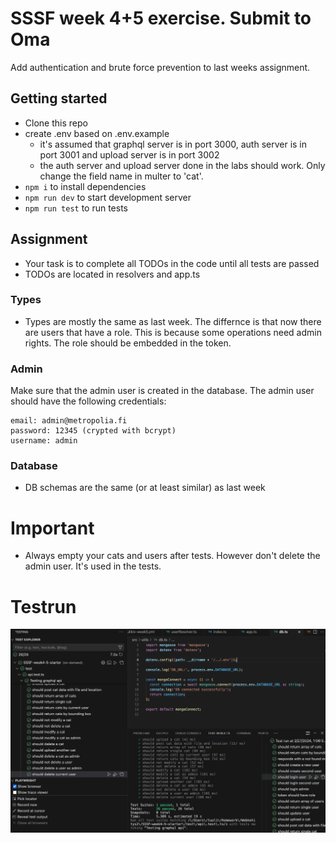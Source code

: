 # SSSF week 4+5 exercise. Submit to Oma

Add authentication and brute force prevention to last weeks assignment.

## Getting started

- Clone this repo
- create .env based on .env.example
  - it's assumed that graphql server is in port 3000, auth server is in port 3001 and upload server is in port 3002
  - the auth server and upload server done in the labs should work. Only change the field name in multer to 'cat'.
- `npm i` to install dependencies
- `npm run dev` to start development server
- `npm run test` to run tests

## Assignment

- Your task is to complete all TODOs in the code until all tests are passed
- TODOs are located in resolvers and app.ts

### Types

- Types are mostly the same as last week. The differnce is that now there are users that have a role. This is because some operations need admin rights. The role should be embedded in the token.

### Admin
Make sure that the admin user is created in the database. The admin user should have the following credentials:
  ```text
  email: admin@metropolia.fi
  password: 12345 (crypted with bcrypt)
  username: admin
  ```

### Database

- DB schemas are the same (or at least similar) as last week

# Important

- Always empty your cats and users after tests. However don't delete the admin user. It's used in the tests.

# Testrun
![Image of testrun results](<Screenshot 2024-02-27 at 13.07.16.png>)